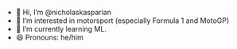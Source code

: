- 👋 Hi, I’m @nicholaskasparian
- 👀 I’m interested in motorsport (especially Formula 1 and MotoGP)
- 🌱 I’m currently learning ML. 
- 😄 Pronouns: he/him
